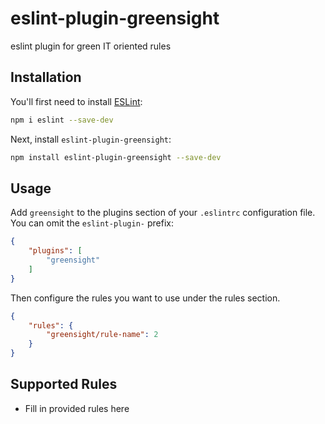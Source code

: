 # eslint-plugin-greensight

eslint plugin for green IT oriented rules

## Installation

You'll first need to install [ESLint](https://eslint.org/):

```sh
npm i eslint --save-dev
```

Next, install `eslint-plugin-greensight`:

```sh
npm install eslint-plugin-greensight --save-dev
```

## Usage

Add `greensight` to the plugins section of your `.eslintrc` configuration file. You can omit the `eslint-plugin-` prefix:

```json
{
    "plugins": [
        "greensight"
    ]
}
```


Then configure the rules you want to use under the rules section.

```json
{
    "rules": {
        "greensight/rule-name": 2
    }
}
```

## Supported Rules

* Fill in provided rules here


